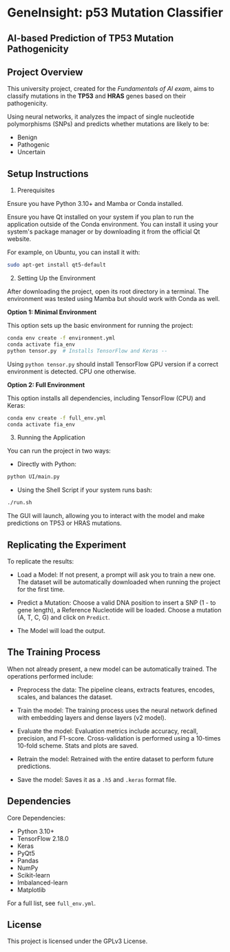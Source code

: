 # GeneInsight: p53 Mutation Classifier
## AI-based Prediction of TP53 Mutation Pathogenicity

## **Project Overview**

This university project, created for the *Fundamentals of AI exam*, aims to classify mutations in the **TP53** and **HRAS** genes based on their pathogenicity.

Using neural networks, it analyzes the impact of single nucleotide polymorphisms (SNPs) and predicts whether mutations are likely to be:
- Benign
- Pathogenic
- Uncertain

## Setup Instructions

1. Prerequisites

Ensure you have Python 3.10+ and Mamba or Conda installed.

Ensure you have Qt installed on your system if you plan to run the application outside of the Conda environment. 
You can install it using your system's package manager or by downloading it from the official Qt website.  
  
For example, on Ubuntu, you can install it with:
```sh
sudo apt-get install qt5-default
```

2. Setting Up the Environment

After downloading the project, open its root directory in a terminal.
The environment was tested using Mamba but should work with Conda as well.

**Option 1: Minimal Environment**

This option sets up the basic environment for running the project:

```sh
conda env create -f environment.yml
conda activate fia_env
python tensor.py  # Installs TensorFlow and Keras -- 
```

Using `python tensor.py` should install TensorFlow GPU version if a correct environment is detected. CPU one otherwise.

**Option 2: Full Environment**

This option installs all dependencies, including TensorFlow (CPU) and Keras:

```sh
conda env create -f full_env.yml
conda activate fia_env
```

3. Running the Application

You can run the project in two ways:

- Directly with Python:
```sh
python UI/main.py
```

- Using the Shell Script if your system runs bash:
```sh
./run.sh
```

The GUI will launch, allowing you to interact with the model and make predictions on TP53 or HRAS mutations.

## Replicating the Experiment

To replicate the results:

- Load a Model:
    If not present, a prompt will ask you to train a new one.
    The dataset will be automatically downloaded when running the project for the first time.

- Predict a Mutation:
    Choose a valid DNA position to insert a SNP (1 - to gene length), a Reference Nucleotide will be loaded.
    Choose a mutation (A, T, C, G) and click on `Predict`.

- The Model will load the output.

## The Training Process

When not already present, a new model can be automatically trained. The operations performed include:

- Preprocess the data:
    The pipeline cleans, extracts features, encodes, scales, and balances the dataset.

- Train the model:
    The training process uses the neural network defined with embedding layers and dense layers (v2 model).

- Evaluate the model:
    Evaluation metrics include accuracy, recall, precision, and F1-score.
    Cross-validation is performed using a 10-times 10-fold scheme.
    Stats and plots are saved.

- Retrain the model:
    Retrained with the entire dataset to perform future predictions.

- Save the model:
    Saves it as a `.h5` and `.keras` format file.

## Dependencies

Core Dependencies:

- Python 3.10+
- TensorFlow 2.18.0
- Keras
- PyQt5
- Pandas
- NumPy
- Scikit-learn
- Imbalanced-learn
- Matplotlib

For a full list, see `full_env.yml`.

## License

This project is licensed under the GPLv3 License.
